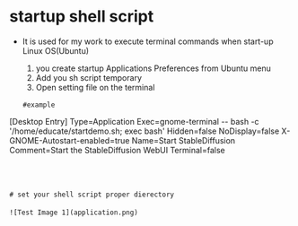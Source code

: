 # startup shell script
- It is used for my work to execute terminal commands when start-up Linux OS(Ubuntu)

  1. you create startup Applications Preferences from Ubuntu menu
  2. Add you sh script temporary
  3. Open setting file on the terminal
 
  ```
  #example
[Desktop Entry]
Type=Application
Exec=gnome-terminal -- bash -c '/home/educate/startdemo.sh; exec bash'
Hidden=false
NoDisplay=false
X-GNOME-Autostart-enabled=true
Name=Start StableDiffusion
Comment=Start the StableDiffusion WebUI
Terminal=false

 ```



# set your shell script proper dierectory

![Test Image 1](application.png)

 
